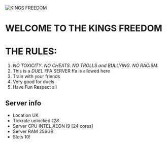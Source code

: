 ![KINGS FREEDOM](https://i.postimg.cc/KvGZVPk9/kings.jpg)
# WELCOME TO THE **KINGS FREEDOM**
# **THE RULES:**
1. *NO TOXICITY*.
   *NO CHEATS*.
   *NO TROLLS and BULLYING*.
   *NO RACISM*.
2. This is a *DUEL* FFA SERVER ffa is allowed here
3. Train with your friends
4. Very good for duels
5. Have Fun Respect all
## Server info
- Location UK
- Tickrate unlocked *128*
- Server CPU INTEL XEON I9 [24 cores]
- Server RAM 256GB
- Slots 10!


